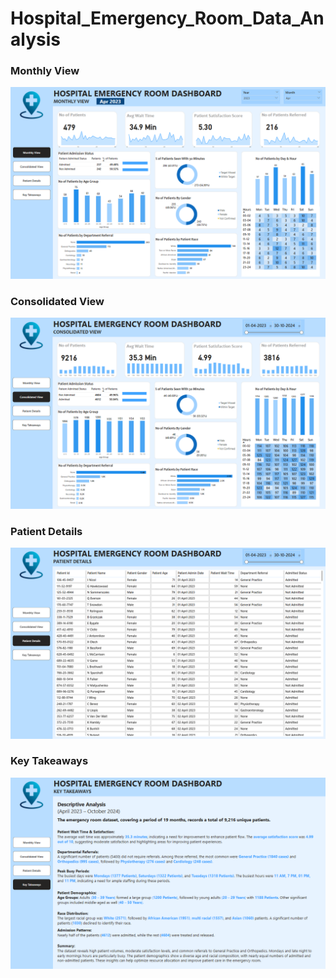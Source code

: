 # Hospital_Emergency_Room_Data_Analysis

### Monthly View
![Monthly View](https://github.com/krb647/Hospital_Emergency_Room_Data_Analysis/blob/main/Monthly%20view.png?raw=true)

### Consolidated View
![Consolidated View](https://github.com/krb647/Hospital_Emergency_Room_Data_Analysis/blob/main/Consolidated%20view.png?raw=true)

### Patient Details
![Patient Details](https://github.com/krb647/Hospital_Emergency_Room_Data_Analysis/blob/main/Patient%20details.png?raw=true)

### Key Takeaways
![Key Takeaways](https://github.com/krb647/Hospital_Emergency_Room_Data_Analysis/blob/main/Key%20takeaways.png?raw=true)
